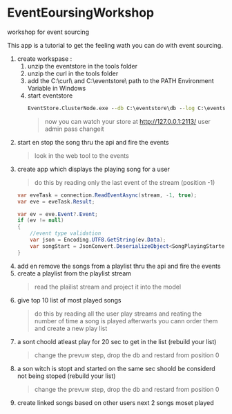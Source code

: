 # EventEoursingWorkshop
workshop for event sourcing

This app is a tutorial to get the feeling wath you can do with event sourcing.


1. create workspase :
    1. unzip the eventstore in the tools folder
    2. unzip the curl in the tools folder
    3. add the C:\curl\ and C:\eventstore\ path to the PATH Environment Variable in Windows
    4. start eventstore
        ```cmd
        EventStore.ClusterNode.exe --db C:\eventstore\db --log C:\eventstore\logs
        ``` 
        > now you can watch your store at http://127.0.0.1:2113/
        > user admin pass changeit
2. start en stop the song thru the api and fire the events
    > look in the web tool to the events 
3. create app which displays the playing song for a user
    > do this by reading only the last event of the stream (position -1)
    ```csharp
    var eveTask = connection.ReadEventAsync(stream, -1, true);
    var eve = eveTask.Result;

    var ev = eve.Event?.Event;
    if (ev != null)
    {
        //event type validation
        var json = Encoding.UTF8.GetString(ev.Data);
        var songStart = JsonConvert.DeserializeObject<SongPlayingStarted>(json);
    }
    ```
4. add en remove the songs from a playlist thru the api and fire the events
5. create a playlist from the playlist stream
    > read the plailist stream and project it into the model
6. give top 10 list of most played songs
    > do this by reading all the user play streams and reating the number of time a song is played
    > afterwarts you cann order them and create a new play list
7. a sont choold atleast play for 20 sec to get in the list (rebuild your list)
    > change the prevuw step, drop the db and restard from position 0
8. a son witch is stopt and started on the same sec shoold be considerd not being stoped (rebuild your list)
    > change the prevuw step, drop the db and restard from position 0
9. create linked songs based on other users next 2 songs moset played
